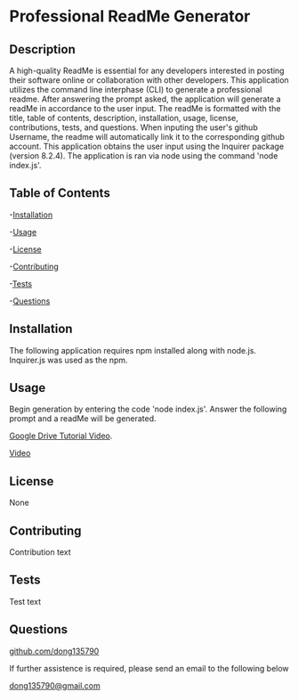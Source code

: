 # Professional ReadMe Generator
## Description
A high-quality ReadMe is essential for any developers interested in posting their software online or collaboration with other developers. This application utilizes the command line interphase (CLI) to generate a professional readme. After answering the prompt asked, the application will generate a readMe in accordance to the user input. The readMe is formatted with the title, table of contents, description, installation, usage, license, contributions, tests, and questions. When inputing the user's github Username, the readme will automatically link it to the corresponding github account. This application obtains the user input using the Inquirer package (version 8.2.4). The application is ran via node using the command 'node index.js'.

## Table of Contents
-[Installation](#installation)

-[Usage](#usage)

-[License](#license)

-[Contributing](#contributing)

-[Tests](#tests)

-[Questions](#questions)

## Installation
The following application requires npm installed along with node.js. Inquirer.js was used as the npm.

## Usage
Begin generation by entering the code 'node index.js'. Answer the following prompt and a readMe will be generated.

[Google Drive Tutorial Video](https://drive.google.com/file/d/17XeUmBG-Pf-1WjwqYOESOrK__qwCVlR9/view).


[Video](readMeVid.webm)

## License
None

## Contributing
Contribution text

## Tests
Test text

## Questions
[github.com/dong135790](https://github.com/dong135790)

If further assistence is required, please send an email to the following below

dong135790@gmail.com
